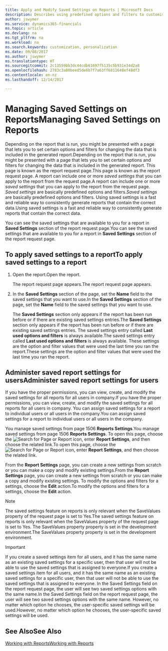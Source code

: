 ```yaml
---
title: Apply and Modify Saved Settings on Reports | Microsoft Docs
description: Describes using predefined options and filters to customise a report, and to generate the correct data.
author: jswymer
ms.service: dynamics365-financials
ms.topic: article
ms.devlang: na
ms.tgt_pltfrm: na
ms.workload: na
ms.search.keywords: customization, personalization
ms.date: 09/08/2017
ms.author: jswymer
ms.translationtype: HT
ms.sourcegitcommit: 2c13559bb3dc44cdb61697f5135c5b931e34d2a8
ms.openlocfilehash: 2783c3a80beed5de6b7f7a63ff6811648ef48df3
ms.contentlocale: en-nz
ms.lasthandoff: 12/14/2017

---
```

# <a name="managing-saved-settings-on-reports"></a><span data-ttu-id="3f9c6-103">Managing Saved Settings on Reports</span><span class="sxs-lookup"><span data-stu-id="3f9c6-103">Managing Saved Settings on Reports</span></span>
<span data-ttu-id="3f9c6-104">Depending on the report that is run, you might be presented with a page that lets you to set certain options and filters for changing the data that is included in the generated report.</span><span class="sxs-lookup"><span data-stu-id="3f9c6-104">Depending on the report that is run, you might be presented with a page that lets you to set certain options and filters for changing the data that is included in the generated report.</span></span> <span data-ttu-id="3f9c6-105">This page is known as the report request page.</span><span class="sxs-lookup"><span data-stu-id="3f9c6-105">This page is known as the report request page.</span></span> <span data-ttu-id="3f9c6-106">A report can include one or more *saved settings* that you can apply to the report from the request page.</span><span class="sxs-lookup"><span data-stu-id="3f9c6-106">A report can include one or more *saved settings* that you can apply to the report from the request page.</span></span> <span data-ttu-id="3f9c6-107">*Saved settings* are basically predefined options and filters.</span><span class="sxs-lookup"><span data-stu-id="3f9c6-107">*Saved settings* are basically predefined options and filters.</span></span> <span data-ttu-id="3f9c6-108">Using saved settings is a fast and reliable way to consistently generate reports that contain the correct data.</span><span class="sxs-lookup"><span data-stu-id="3f9c6-108">Using saved settings is a fast and reliable way to consistently generate reports that contain the correct data.</span></span>

<span data-ttu-id="3f9c6-109">You can see the saved settings that are available to you for a report in **Saved Settings** section of the report request page.</span><span class="sxs-lookup"><span data-stu-id="3f9c6-109">You can see the saved settings that are available to you for a report in **Saved Settings** section of the report request page.</span></span>  

## <a name="to-apply-saved-settings-to-a-report"></a><span data-ttu-id="3f9c6-110">To apply saved settings to a report</span><span class="sxs-lookup"><span data-stu-id="3f9c6-110">To apply saved settings to a report</span></span>
1. <span data-ttu-id="3f9c6-111">Open the report.</span><span class="sxs-lookup"><span data-stu-id="3f9c6-111">Open the report.</span></span>

   <span data-ttu-id="3f9c6-112">The report request page appears.</span><span class="sxs-lookup"><span data-stu-id="3f9c6-112">The report request page appears.</span></span>    
2. <span data-ttu-id="3f9c6-113">In the **Saved Settings** section of the page, set the **Name** field  to the saved settings that you want to use.</span><span class="sxs-lookup"><span data-stu-id="3f9c6-113">In the **Saved Settings** section of the page, set the **Name** field  to the saved settings that you want to use.</span></span>

   <span data-ttu-id="3f9c6-114">The **Saved Settings** section only appears if the report has been run before or if there are existing saved settings entries.</span><span class="sxs-lookup"><span data-stu-id="3f9c6-114">The **Saved Settings** section only appears if the report has been run before or if there are existing saved settings entries.</span></span> <span data-ttu-id="3f9c6-115">The saved settings entry called **Last used options and filters** is always available.</span><span class="sxs-lookup"><span data-stu-id="3f9c6-115">The saved settings entry called **Last used options and filters** is always available.</span></span> <span data-ttu-id="3f9c6-116">These settings are the option and filter values that were used the last time you ran the report.</span><span class="sxs-lookup"><span data-stu-id="3f9c6-116">These settings are the option and filter values that were used the last time you ran the report.</span></span>

## <a name="administer-saved-report-settings-for-users"></a><span data-ttu-id="3f9c6-117">Administer saved report settings for users</span><span class="sxs-lookup"><span data-stu-id="3f9c6-117">Administer saved report settings for users</span></span>
<span data-ttu-id="3f9c6-118">If you have the proper permissions, you can view, create, and modify the saved settings for all reports for all users in company.</span><span class="sxs-lookup"><span data-stu-id="3f9c6-118">If you have the proper permissions, you can view, create, and modify the saved settings for all reports for all users in company.</span></span> <span data-ttu-id="3f9c6-119">You can assign saved settings for a report to individual users or all users in the company.</span><span class="sxs-lookup"><span data-stu-id="3f9c6-119">You can assign saved settings for a report to individual users or all users in the company.</span></span>

<span data-ttu-id="3f9c6-120">You manage saved settings from page 1506 **Reports Settings**.</span><span class="sxs-lookup"><span data-stu-id="3f9c6-120">You manage saved settings from page 1506 **Reports Settings**.</span></span> <span data-ttu-id="3f9c6-121">To open this page, choose the ![Search for Page or Report](media/ui-search/search_small.png "Search for Page or Report icon") icon, enter **Report Settings**, and then choose the related link.</span><span class="sxs-lookup"><span data-stu-id="3f9c6-121">To open this page, choose the ![Search for Page or Report](media/ui-search/search_small.png "Search for Page or Report icon") icon, enter **Report Settings**, and then choose the related link.</span></span>

<span data-ttu-id="3f9c6-122">From the **Report Settings** page, you can create a new settings from scratch or you can make a copy and modify existing settings.</span><span class="sxs-lookup"><span data-stu-id="3f9c6-122">From the **Report Settings** page, you can create a new settings from scratch or you can make a copy and modify existing settings.</span></span> <span data-ttu-id="3f9c6-123">To modify the options and filters for a settings, choose the **Edit** action.</span><span class="sxs-lookup"><span data-stu-id="3f9c6-123">To modify the options and filters for a settings, choose the **Edit** action.</span></span>

> [!NOTE]
> <span data-ttu-id="3f9c6-124">The saved settings feature on reports is only relevant when the SaveValues property of the request page is set to Yes.</span><span class="sxs-lookup"><span data-stu-id="3f9c6-124">The saved settings feature on reports is only relevant when the SaveValues property of the request page is set to Yes.</span></span> <span data-ttu-id="3f9c6-125">The SaveValues property property is set in the development environment.</span><span class="sxs-lookup"><span data-stu-id="3f9c6-125">The SaveValues property property is set in the development environment.</span></span>  

> [!Important]
> <span data-ttu-id="3f9c6-126">If you create a saved settings item for all users, and it has the same name as an existing saved settings for a specific user, then that user will not be able to use the saved settings that is assigned to everyone.</span><span class="sxs-lookup"><span data-stu-id="3f9c6-126">If you create a saved settings item for all users, and it has the same name as an existing saved settings for a specific user, then that user will not be able to use the saved settings that is assigned to everyone.</span></span>  <span data-ttu-id="3f9c6-127">In the Saved Settings field on the report request page, the user will see two saved settings options with the same name.</span><span class="sxs-lookup"><span data-stu-id="3f9c6-127">In the Saved Settings field on the report request page, the user will see two saved settings options with the same name.</span></span> <span data-ttu-id="3f9c6-128">However, no matter which option he chooses, the user-specific saved settings will be used.</span><span class="sxs-lookup"><span data-stu-id="3f9c6-128">However, no matter which option he chooses, the user-specific saved settings will be used.</span></span>

## <a name="see-also"></a><span data-ttu-id="3f9c6-129">See Also</span><span class="sxs-lookup"><span data-stu-id="3f9c6-129">See Also</span></span>
[<span data-ttu-id="3f9c6-130">Working with Reports</span><span class="sxs-lookup"><span data-stu-id="3f9c6-130">Working with Reports</span></span>](ui-work-report.md)  

